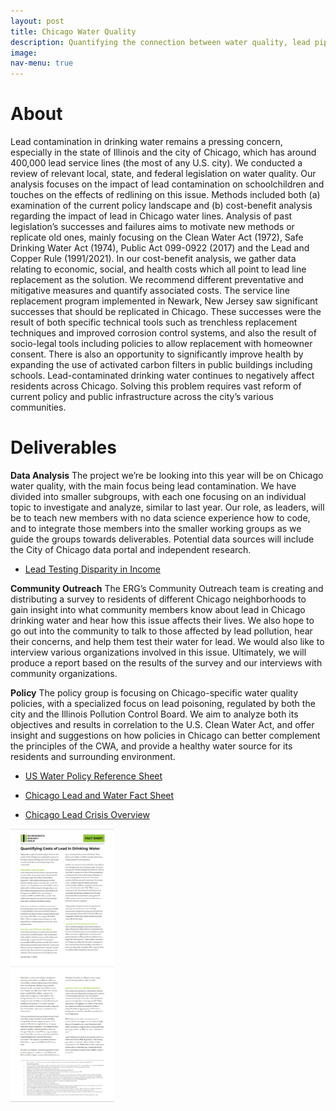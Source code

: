 ```yaml
---
layout: post
title: Chicago Water Quality
description: Quantifying the connection between water quality, lead piping, microplastics levels, and environmental justice issues in Chicago
image:
nav-menu: true
---
```


# About
Lead contamination in drinking water remains a pressing concern, especially in the state of Illinois and the city of Chicago, which has around 400,000 lead service lines (the most of any U.S. city). We conducted a review of relevant local, state, and federal legislation on water quality. Our analysis focuses on the impact of lead contamination on schoolchildren and touches on the effects of redlining on this issue. Methods included both (a) examination of the current policy landscape and (b) cost-benefit analysis regarding the impact of lead in Chicago water lines. Analysis of past legislation’s successes and failures aims to motivate new methods or replicate old ones, mainly focusing on the Clean Water Act (1972), Safe Drinking Water Act (1974), Public Act 099-0922 (2017) and the Lead and Copper Rule (1991/2021). In our cost-benefit analysis, we gather data relating to economic, social, and health costs which all point to lead line replacement as the solution. We recommend different preventative and mitigative measures and quantify associated costs. The service line replacement program implemented in Newark, New Jersey saw significant successes that should be replicated in Chicago. These successes were the result of both specific technical tools such as trenchless replacement techniques and improved corrosion control systems, and also the result of socio-legal tools including policies to allow replacement with homeowner consent. There is also an opportunity to significantly improve health by expanding the use of activated carbon filters in public buildings including schools. Lead-contaminated drinking water continues to negatively affect residents across Chicago. Solving this problem requires vast reform of current policy and public infrastructure across the city’s various communities.


# Deliverables
**Data Analysis**
The project we’re be looking into this year will be on Chicago water quality, with the main focus being lead contamination. We have divided into smaller subgroups, with each one focusing on an individual topic to investigate and analyze, similar to last year. Our role, as leaders, will be to teach new members with no data science experience how to code, and to integrate those members into the smaller working groups as we guide the groups towards deliverables.  Potential data sources will include the City of Chicago data portal and independent research.
* <p><a href="assets/images/ERG Lead Abstract.pdf">Lead Testing Disparity in Income</a></p>

**Community Outreach**
The ERG’s Community Outreach team is creating and distributing a survey to residents of different Chicago neighborhoods to gain insight into what community members know about lead in Chicago drinking water and hear how this issue affects their lives. We also hope to go out into the community to talk to those affected by lead pollution, hear their concerns, and help them test their water for lead. We would also like to interview various organizations involved in this issue. Ultimately, we will produce a report based on the results of the survey and our interviews with community organizations.

**Policy**
The policy group is focusing on Chicago-specific water quality policies, with a specialized focus on lead poisoning,  regulated by both the city and the Illinois Pollution Control Board. We aim to analyze both its objectives and results in correlation to the U.S. Clean Water Act, and offer insight and suggestions on how policies in Chicago can better complement the principles of the CWA, and provide a healthy water source for its residents and surrounding environment.
* <p><a href="assets/images/US Water Policy Reference Sheet.pdf">US Water Policy Reference Sheet</a></p>
* <p><a href="assets/images/Chicago Lead and Water Fact Sheet.pdf">Chicago Lead and Water Fact Sheet</a></p>
* <p><a href="assets/images/Chicago Lead Crisis _ ERG Policy.pdf">Chicago Lead Crisis Overview</a></p>


<div class="row">
  <div class="column" style="width:33%">
    <img src="assets/images/FactSheet1.png" alt="Fact Sheet">
  </div>
  <div class="column" style="width:33%">
   <img src="assets/images/FactSheet2.png" alt="Fact Sheet">
  </div>
</div>
